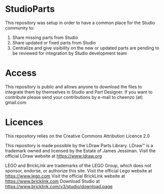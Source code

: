 # StudioParts
This repository was setup in order to have a common place for the Studio community to:
1. Share missing parts from Studio
2. Share updated or fixed parts from Studio
3. Centralize and give visibility on the new or updated parts are pending to be reviewed for integration by Studio development team

# Access
This repository is public and allows anyone to download the files to integrate them by themselves in Studio and Part Designer.
If you want to contribute please send your contributions by e-mail to cheenzo (at) gmail.com

# Licences
This repository relies on the Creative Commons Attribution Licence 2.0

This repository is made possible by the LDraw Parts Library.
LDraw™ is a trademark owned and licensed by the Estate of James Jessiman.
Visit the official LDraw website at https://www.ldraw.org

LEGO and BrickLink are trademarks of the LEGO Group, which does not sponsor, endorse, or authorize this site.
Visit the official Lego website at https://www.lego.com
Visit the official BrickLink website at https://www.bricklink.com
Download Studio at https://www.bricklink.com/v3/studio/download.page

